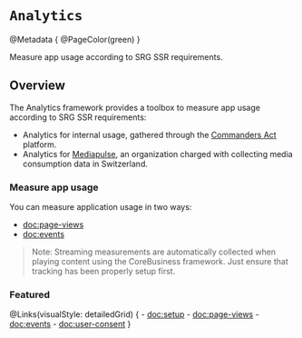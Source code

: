 # ``Analytics``

@Metadata {
    @PageColor(green)
}

Measure app usage according to SRG SSR requirements.

## Overview

The Analytics framework provides a toolbox to measure app usage according to SRG SSR requirements:

- Analytics for internal usage, gathered through the [Commanders Act](https://www.commandersact.com) platform.
- Analytics for [Mediapulse](https://www.mediapulse.ch), an organization charged with collecting media consumption data in Switzerland.

### Measure app usage

You can measure application usage in two ways:

- <doc:page-views>
- <doc:events>

> Note: Streaming measurements are automatically collected when playing content using the CoreBusiness framework. Just ensure that tracking has been properly setup first.

### Featured

@Links(visualStyle: detailedGrid) {
    - <doc:setup>
    - <doc:page-views>
    - <doc:events>
    - <doc:user-consent>
}
